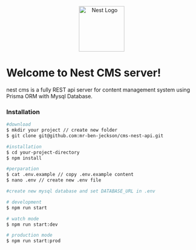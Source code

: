 <p align="center">
  <a href="http://nestjs.com/" target="blank"><img src="https://nestjs.com/img/logo-small.svg" width="120" alt="Nest Logo" /></a>
</p>

# Welcome to Nest CMS server!
nest cms is a fully REST api server for content management system using Prisma ORM with Mysql Database.

### Installation

```bash
#download
$ mkdir your project // create new folder
$ git clone git@github.com:mr-ben-jeckson/cms-nest-api.git

#installation
$ cd your-project-directory
$ npm install

#perparation
$ cat .env.example // copy .env.example content
$ nano .env // create new .env file

#create new mysql database and set DATABASE_URL in .env

# development
$ npm run start

# watch mode
$ npm run start:dev

# production mode
$ npm run start:prod
